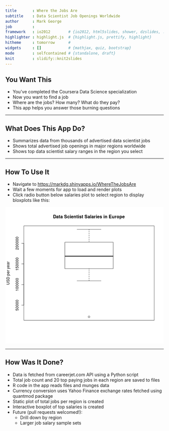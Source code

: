 ```yaml
---
title       : Where the Jobs Are
subtitle    : Data Scientist Job Openings Worldwide
author      : Mark George
job         : 
framework   : io2012        # {io2012, html5slides, shower, dzslides, ...}
highlighter : highlight.js  # {highlight.js, prettify, highlight}
hitheme     : tomorrow      # 
widgets     : []            # {mathjax, quiz, bootstrap}
mode        : selfcontained # {standalone, draft}
knit        : slidify::knit2slides
---
```


## You Want This

* You've completed the Coursera Data Science specialization
* Now you want to find a job
* Where are the jobs? How many? What do they pay?
* This app helps you answer those burning questions

---

## What Does This App Do?

* Summarizes data from thousands of advertised data scientist jobs
* Shows total advertised job openings in major regions worldwide
* Shows top data scientist salary ranges in the region you select

---

## How To Use It

* Navigate to https://markdg.shinyapps.io/WhereTheJobsAre
* Wait a few moments for app to load and render plots
* Click radio button below salaries plot to select region to display bloxplots like this:

![plot of chunk unnamed-chunk-1](assets/fig/unnamed-chunk-1-1.png) 

---

## How Was It Done?

* Data is fetched from careerjet.com API using a Python script
* Total job count and 20 top paying jobs in each region are saved to files
* R code in the app reads files and munges data
* Currency conversion uses Yahoo Finance exchange rates fetched using quantmod package
* Static plot of total jobs per region is created
* Interactive boxplot of top salaries is created
* Future (pull requests welcomed!):
  * Drill down by region
  * Larger job salary sample sets
